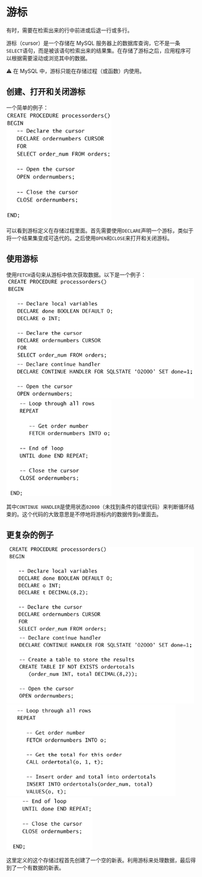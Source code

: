 # 游标

有时，需要在检索出来的行中前进或后退一行或多行。

游标（cursor）是一个存储在 MySQL 服务器上的数据库查询，它不是一条`SELECT`语句，而是被该语句检索出来的结果集。在存储了游标之后，应用程序可以根据需要滚动或浏览其中的数据。

:warning: 在 MySQL 中，游标只能在存储过程（或函数）内使用。

## 创建、打开和关闭游标

一个简单的例子：  
<img src="./img/使用游标-example-1.png" width="280"/>

可以看到游标定义在存储过程里面。首先需要使用`DECLARE`声明一个游标，类似于将一个结果集变成可迭代的。之后使用`OPEN`和`CLOSE`来打开和关闭游标。

## 使用游标

使用`FETCH`语句来从游标中依次获取数据。以下是一个例子：  
<img src="./img/使用游标-example-2.png" width="500"/><br>
<img src="./img/使用游标-example-2-cont.png" width="280"/>

其中`CONTINUE HANDLER`是使用状态`02000`（未找到条件的错误代码）来判断循环结束的。这个代码的大致意思是不停地将游标内的数据传到`o`里面去。

## 更复杂的例子

<img src="./img/使用游标-example-3.png" width="500"/><br>
<img src="./img/使用游标-example-3-cont1.png" width="450"/><br>
<img src="./img/使用游标-example-3-cont2.png" width="230"/>

这里定义的这个存储过程首先创建了一个空的新表。利用游标来处理数据，最后得到了一个有数据的新表。
